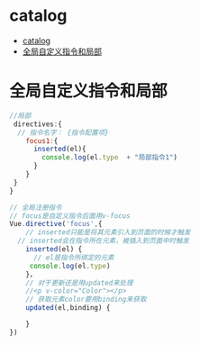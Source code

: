 # catalog

- [catalog](#catalog)
- [全局自定义指令和局部](#全局自定义指令和局部)


# 全局自定义指令和局部
```js
//局部
 directives:{
  // 指令名字： {指令配置项}
    focus1:{
      inserted(el){
        console.log(el.type  + "局部指令1")
      }
    }
 }
}

// 全局注册指令
// focus是自定义指令后面用v-focus
Vue.directive('focus',{
    // inserted只能是将其元素引入到页面的时候才触发
  // inserted会在指令所在元素，被插入到页面中时触发
    inserted(el) {
      // el是指令所绑定的元素
     console.log(el.type)
    }，
    // 对于更新还是用updated来处理
    //<p v-color="Color"></p>
    // 获取元素color要用binding来获取
    updated(el,binding) {

    }
})


```